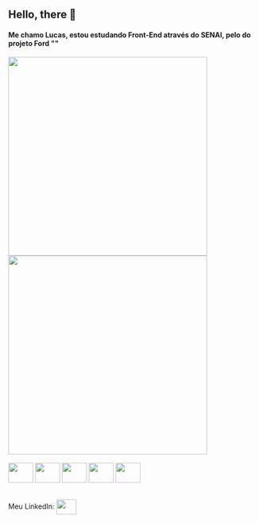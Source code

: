 ## Hello, there 👋
#### Me chamo Lucas, estou estudando Front-End através do SENAI, pelo do projeto Ford "<Enter>"

<div>
 <img width="400em" src="https://github-readme-stats.vercel.app/api?username=LucasSansB&show_icons=true&theme=dracula">
 <img width="400em" src="https://github-readme-stats.vercel.app/api/top-langs/?username=LucasSansB&layout=compact&langs-count=168&theme=dracula">
</div>
<br>
<div>
<img align="center" height="40" width="50" src="https://cdn.jsdelivr.net/gh/devicons/devicon/icons/git/git-original.svg"/>
<img align="center" height="40" width="50" src="https://cdn.jsdelivr.net/gh/devicons/devicon/icons/html5/html5-original.svg"/>
<img align="center" height="40" width="50" src="https://cdn.jsdelivr.net/gh/devicons/devicon/icons/css3/css3-original.svg"/>
<img align="center" height="40" width="50" src="https://cdn.jsdelivr.net/gh/devicons/devicon/icons/illustrator/illustrator-plain.svg"/>
<img align="center" height="40" width="50" src="https://cdn.jsdelivr.net/gh/devicons/devicon/icons/photoshop/photoshop-line.svg"/>
</div>
<br>
<br>
<div>
Meu LinkedIn: 
<a href="https://www.linkedin.com/in/lucas-santos-barbosa-9309aa177"><img align="center" height="30" width="40" src="https://cdn.jsdelivr.net/gh/devicons/devicon/icons/linkedin/linkedin-original.svg"/>
</a>
</div>
  <!--
**LucasSansB/LucasSansB** is a ✨ _special_ ✨ repository because its `README.md` (this file) appears on your GitHub profile.

Here are some ideas to get you started:

- 🔭 I’m currently working on ...
- 🌱 I’m currently learning ...
- 👯 I’m looking to collaborate on ...
- 🤔 I’m looking for help with ...
- 💬 Ask me about ...
- 📫 How to reach me: ...
- 😄 Pronouns: ...
- ⚡ Fun fact: ...
-->
